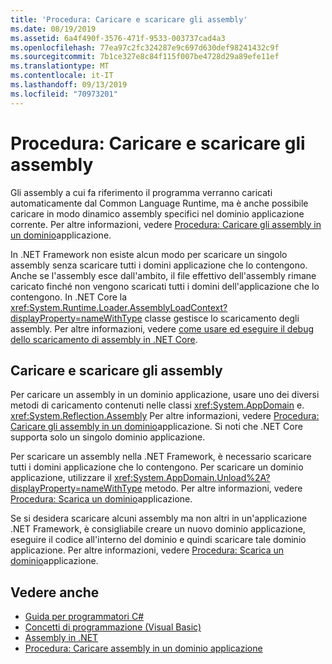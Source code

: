 ```yaml
---
title: 'Procedura: Caricare e scaricare gli assembly'
ms.date: 08/19/2019
ms.assetid: 6a4f490f-3576-471f-9533-003737cad4a3
ms.openlocfilehash: 77ea97c2fc324287e9c697d630def98241432c9f
ms.sourcegitcommit: 7b1ce327e8c84f115f007be4728d29a89efe11ef
ms.translationtype: MT
ms.contentlocale: it-IT
ms.lasthandoff: 09/13/2019
ms.locfileid: "70973201"
---
```

# <a name="how-to-load-and-unload-assemblies"></a>Procedura: Caricare e scaricare gli assembly
Gli assembly a cui fa riferimento il programma verranno caricati automaticamente dal Common Language Runtime, ma è anche possibile caricare in modo dinamico assembly specifici nel dominio applicazione corrente. Per altre informazioni, vedere [Procedura: Caricare gli assembly in un dominio](../../framework/app-domains/how-to-load-assemblies-into-an-application-domain.md)applicazione.

In .NET Framework non esiste alcun modo per scaricare un singolo assembly senza scaricare tutti i domini applicazione che lo contengono. Anche se l'assembly esce dall'ambito, il file effettivo dell'assembly rimane caricato finché non vengono scaricati tutti i domini dell'applicazione che lo contengono. In .NET Core la <xref:System.Runtime.Loader.AssemblyLoadContext?displayProperty=nameWithType> classe gestisce lo scaricamento degli assembly. Per altre informazioni, vedere [come usare ed eseguire il debug dello scaricamento di assembly in .NET Core](unloadability.md).

## <a name="load-and-unload-assemblies"></a>Caricare e scaricare gli assembly

Per caricare un assembly in un dominio applicazione, usare uno dei diversi metodi di caricamento contenuti nelle classi <xref:System.AppDomain> e. <xref:System.Reflection.Assembly> Per altre informazioni, vedere [Procedura: Caricare gli assembly in un dominio](../../framework/app-domains/how-to-load-assemblies-into-an-application-domain.md)applicazione. Si noti che .NET Core supporta solo un singolo dominio applicazione. 

Per scaricare un assembly nella .NET Framework, è necessario scaricare tutti i domini applicazione che lo contengono. Per scaricare un dominio applicazione, utilizzare il <xref:System.AppDomain.Unload%2A?displayProperty=nameWithType> metodo. Per altre informazioni, vedere [Procedura: Scarica un dominio](../../framework/app-domains/how-to-unload-an-application-domain.md)applicazione.

Se si desidera scaricare alcuni assembly ma non altri in un'applicazione .NET Framework, è consigliabile creare un nuovo dominio applicazione, eseguire il codice all'interno del dominio e quindi scaricare tale dominio applicazione. Per altre informazioni, vedere [Procedura: Scarica un dominio](../../framework/app-domains/how-to-unload-an-application-domain.md)applicazione.  

## <a name="see-also"></a>Vedere anche

- [Guida per programmatori C#](../../csharp/programming-guide/index.md)
- [Concetti di programmazione (Visual Basic)](../../visual-basic/programming-guide/concepts/index.md)
- [Assembly in .NET](index.md)
- [Procedura: Caricare assembly in un dominio applicazione](../../framework/app-domains/how-to-load-assemblies-into-an-application-domain.md)
